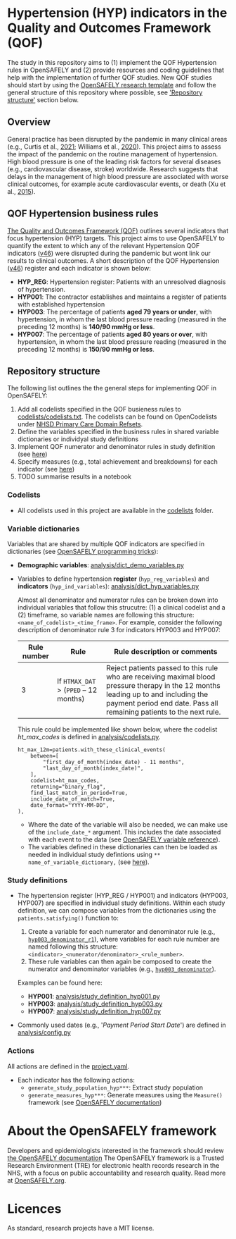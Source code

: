 # Hypertension (HYP) indicators in the Quality and Outcomes Framework (QOF)

The study in this repository aims to
(1) implement the QOF Hypertension rules in OpenSAFELY and
(2) provide resources and coding guidelines that help with the implementation of further QOF studies.
New QOF studies should start by using the [OpenSAFELY research template](https://github.com/opensafely/research-template) and follow the general structure of this repository where possible, see ['Repository structure'](#repository-structure) section below.
## Overview
 
General practice has been disrupted by the pandemic in many clinical areas (e.g., Curtis et al., [2021](https://bjgp.org/content/72/714/e63); Williams et al., [2020](https://www.thelancet.com/journals/lanpub/article/PIIS2468-2667(20)30201-2/fulltext)). 
This project aims to assess the impact of the pandemic on the routine management of hypertension. 
High blood pressure is one of the leading risk factors for several diseases (e.g., cardiovascular disease, stroke) worldwide. 
Research suggests that delays in the management of high blood pressure are associated with worse clinical outcomes, for example acute cardiovascular events, or death (Xu et al., [2015](https://www.bmj.com/content/350/bmj.h158)). 

## QOF Hypertension business rules

[The Quality and Outcomes Framework (QOF)](https://digital.nhs.uk/data-and-information/data-tools-and-services/data-services/general-practice-data-hub/quality-outcomes-framework-qof) outlines several indicators that focus hypertension (HYP) targets. 
This project aims to use OpenSAFELY to quantify the extent to which any of the relevant Hypertension QOF indicators ([v46](https://digital.nhs.uk/data-and-information/data-collections-and-data-sets/data-collections/quality-and-outcomes-framework-qof/quality-and-outcome-framework-qof-business-rules/qof-business-rules-v46.0-2021-2022-baseline-release)) were disrupted during the pandemic but wont link our results to clinical outcomes.
A short description of the QOF Hypertension ([v46](https://digital.nhs.uk/data-and-information/data-collections-and-data-sets/data-collections/quality-and-outcomes-framework-qof/quality-and-outcome-framework-qof-business-rules/qof-business-rules-v46.0-2021-2022-baseline-release)) register and each indicator is shown below:

* **HYP_REG**: Hypertension register: Patients with an unresolved diagnosis of hypertension.
* **HYP001**: The contractor establishes and maintains a register of patients with established hypertension
* **HYP003**: The percentage of patients **aged 79 years or under**, with hypertension, in whom the last blood pressure reading (measured in the preceding 12 months) is **140/90 mmHg or less**.
* **HYP007**: The percentage of patients **aged 80 years or over**, with hypertension, in whom the last blood pressure reading (measured in the preceding 12 months) is **150/90 mmHg or less**.

## Repository structure 

The following list outlines the the general steps for implementing QOF in OpenSAFELY:

1. Add all codelists specified in the QOF busieness rules to [codelists/codelists.txt](codelists/codelists.txt). 
   The codelists can be found on OpenCodelists under [NHSD Primary Care Domain Refsets](https://www.opencodelists.org/codelist/nhsd-primary-care-domain-refsets/).
2. Define the variables specified in the business rules in shared variable dictionaries or individyal study definitions
3. Implement QOF numerator and denominator rules in study definition (see [here](#study-definitions))
4. Specify measures (e.g., total achievement and breakdowns) for each indicator (see [here](#measures))
5. TODO summarise results in a notebook

### Codelists

* All codelists used in this project are available in the [codelists](codelists) folder.

### Variable dictionaries

Variables that are shared by multiple QOF indicators are specified in dictionaries (see [OpenSAFELY programming tricks](https://docs.opensafely.org/study-def-tricks/#sharing-common-study-definition-variables)):
* **Demographic variables**: [analysis/dict_demo_variables.py](analysis/dict_demo_variables.py)
* Variables to define hypertension **register** (`hyp_reg_variables`) and **indicators** (`hyp_ind_variables`): [analysis/dict_hyp_variables.py](analysis/dict_hyp_variables.py)

    Almost all denominator and numerator rules can be broken down into individual variables that follow this strucutre: (1) a clinical codelist and a (2) timeframe, so variable names are following this  structure: `<name_of_codelist>_<time_frame>`.
    For example, consider the following description of denominator rule 3 for indicators HYP003 and HYP007:

    |Rule number | Rule | Rule description or comments |
    |---| ---- | ---------------------------- |
    | 3 | If `HTMAX_DAT` > (`PPED` – 12 months) | Reject patients passed to this rule who are receiving maximal blood pressure therapy in the 12 months leading up to and including the payment period end date. Pass all remaining patients to the next rule. |

    This rule could be implemented like shown below, where the codelist *ht_max_codes* is defined in [analysis/codelists.py](analysis/codelists.py).
    
    ```
    ht_max_12m=patients.with_these_clinical_events(
        between=[
            "first_day_of_month(index_date) - 11 months",
            "last_day_of_month(index_date)",
        ],
        codelist=ht_max_codes,
        returning="binary_flag",
        find_last_match_in_period=True,
        include_date_of_match=True,
        date_format="YYYY-MM-DD",
    ),
    ```

  * Where the date of the variable will also be needed, we can make use of the `include_date_*` argument. 
  This includes the date associated with each event to the data (see [OpenSAFELY variable reference](https://docs.opensafely.org/study-def-variables/)).
  * The variables defined in these dictionaries can then be loaded as needed in individual study defintions using `** name_of_variable_dictionary,` (see [here](https://github.com/opensafely/hypertension-sro/blob/e9339db54c140afdcd0c84ab0a72c99f1777b79b/analysis/study_definition_hyp003.py#L11-L16)).
### Study definitions

* The hypertension register (HYP_REG / HYP001) and indicators (HYP003, HYP007) are specified in individual study definitions. 
  Within each study definition, we can compose variables from the dictionaries using the `patients.satisfying()` function to:
  1. Create a variable for each numerator and denominator rule (e.g., [`hyp003_denominator_r1`](https://github.com/opensafely/hypertension-sro/blob/e9339db54c140afdcd0c84ab0a72c99f1777b79b/analysis/study_definition_hyp003.py#L51-L57)), where variables for each rule number are named following this structure: `<indicator>_<numerator/denominator>_<rule_number>`.
  3. These rule variables can then again be composed to create the numerator and denominator variables (e.g., [`hyp003_denominator`](https://github.com/opensafely/hypertension-sro/blob/e9339db54c140afdcd0c84ab0a72c99f1777b79b/analysis/study_definition_hyp003.py#L39-L50)).

  Examples can be found here:
    * **HYP001**: [analysis/study_definition_hyp001.py](analysis/study_definition_hyp001.py)
    * **HYP003**: [analysis/study_definition_hyp003.py](analysis/study_definition_hyp003.py)
    * **HYP007**: [analysis/study_definition_hyp007.py](analysis/study_definition_hyp007.py)

* Commonly used dates (e.g., '*Payment Period Start Date*') are defined in [analysis/config.py](analysis/config.py)

### Actions

All actions are defined in the [project.yaml](project.yaml).

* Each indicator has the following actions:
  * `generate_study_population_hyp***`: Extract study population
  * `generate_measures_hyp***`: Generate measures using the `Measure()` framework (see [OpenSAFELY documentation](https://docs.opensafely.org/measures/))

# About the OpenSAFELY framework

Developers and epidemiologists interested in the framework should review [the OpenSAFELY documentation](https://docs.opensafely.org)
The OpenSAFELY framework is a Trusted Research Environment (TRE) for electronic
health records research in the NHS, with a focus on public accountability and
research quality.
Read more at [OpenSAFELY.org](https://opensafely.org).

# Licences
As standard, research projects have a MIT license. 
